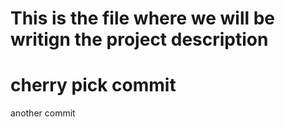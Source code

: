 # This is the file where we will be writign the project description
# cherry pick commit
another commit
